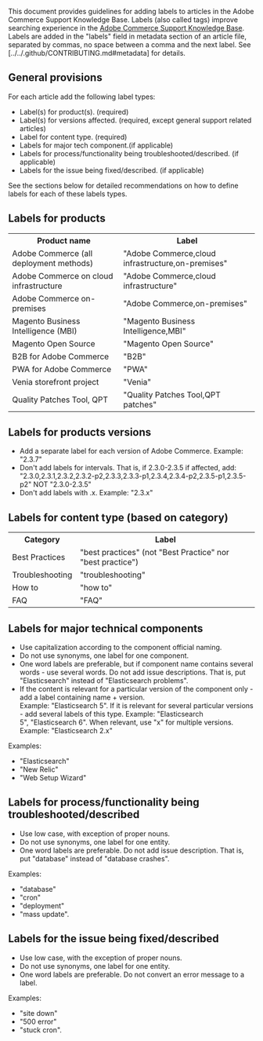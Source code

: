 This document provides guidelines for adding labels to articles in the Adobe Commerce Support Knowledge Base.
Labels (also called tags) improve searching experience in the [Adobe Commerce Support Knowledge Base](https://support.magento.com/hc/en-us).
Labels are added in the "labels" field in metadata section of an article file, separated by commas, no space between a comma and the next label.
See [../../.github/CONTRIBUTING.md#metadata] for details.

## General provisions

For each article add the following label types:

* Label(s) for product(s). (required)
* Label(s) for versions affected. (required, except general support related articles)
* Label for content type. (required)
* Labels for major tech component.(if applicable)
* Labels for process/functionality being troubleshooted/described. (if applicable)
* Labels for the issue being fixed/described. (if applicable)

See the sections below for detailed recommendations on how to define labels for each of these labels types.

## Labels for products

<table>
<tbody>
  <tr>
    <th>Product name</th>
    <th>Label</th>
  </tr>
  <tr>
    <td>Adobe Commerce (all deployment methods) </td>
    <td>
    "Adobe Commerce,cloud infrastructure,on-premises"
    </td>
  </tr>
  <tr>
    <td>Adobe Commerce on cloud infrastructure</td>
    <td>
      "Adobe Commerce,cloud infrastructure"
    </td>
  </tr>
  <tr>
    <td>Adobe Commerce on-premises</td>
    <td>"Adobe Commerce,on-premises"</td>
  </tr>
  <tr>
    <td>Magento Business Intelligence (MBI)</td>
    <td>
        "Magento Business Intelligence,MBI"
    </td>
  </tr>
   <tr>
    <td>Magento Open Source</td>
    <td>
        "Magento Open Source"
    </td>
  </tr>
  <tr>
    <td>B2B for Adobe Commerce</td>
    <td>"B2B"</td>
  </tr>
  <tr>
    <td>PWA for Adobe Commerce</td>
    <td>"PWA"</td>
  </tr>
  <tr>
    <td>Venia storefront project</td>
    <td>"Venia"</td>
  </tr>
  <tr>
    <td>Quality Patches Tool, QPT</td>
    <td>"Quality Patches Tool,QPT patches"</td>
  </tr>
  </tbody>
</table>

## Labels for products versions

* Add a separate label for each version of Adobe Commerce. Example: "2.3.7"
* Don't add labels for intervals.
    That is, if 2.3.0-2.3.5 if affected, add: "2.3.0,2.3.1,2.3.2,2.3.2-p2,2.3.3,2.3.3-p1,2.3.4,2.3.4-p2,2.3.5-p1,2.3.5-p2"
    NOT "2.3.0-2.3.5"
* Don't add labels with .x. Example: "2.3.x"

## Labels for content type (based on category)
<table>
  <tbody>
    <tr>
      <th>Category</th>
      <th>Label</th>
    </tr>
    <tr>
      <td>Best Practices</td>
      <td>"best practices" (not "Best Practice" nor "best practice")</td>
    </tr>
    <tr>
      <td>
        Troubleshooting
      </td>
      <td>
      "troubleshooting"
      </td>
    </tr>
    <tr>
      <td>How to</td>
      <td>"how to"</td>
    </tr>
    <tr>
      <td>FAQ</td>
      <td >"FAQ"</td>
    </tr>
  </tbody>
</table>

## Labels for major technical components

* Use capitalization according to the component official naming.
* Do not use synonyms, one label for one component.
* One word labels are preferable, but if component name contains several words - use several words. Do not add issue descriptions. That is, put "Elasticsearch" instead of "Elasticsearch problems".
* If the content is relevant for a particular version of the component only - add a label containing name + version.         
    Example: "Elasticsearch 5". If it is relevant for several particular versions - add several labels of this type. Example: "Elasticsearch 5", "Elasticsearch 6". When relevant, use "x" for multiple versions. Example: "Elasticsearch 2.x"

Examples:

* "Elasticsearch"
* "New Relic"
* "Web Setup Wizard"

## Labels for process/functionality being troubleshooted/described

* Use low case, with exception of proper nouns.
* Do not use synonyms, one label for one entity.
* One word labels are preferable. Do not add issue description. That is, put "database" instead of "database crashes".

Examples: 

* "database"
* "cron"
* "deployment"
* "mass update".

## Labels for the issue being fixed/described

* Use low case, with the exception of proper nouns.
* Do not use synonyms, one label for one entity.
* One word labels are preferable. Do not convert an error message to a label.

Examples:

* "site down"
* "500 error"
* "stuck cron".
